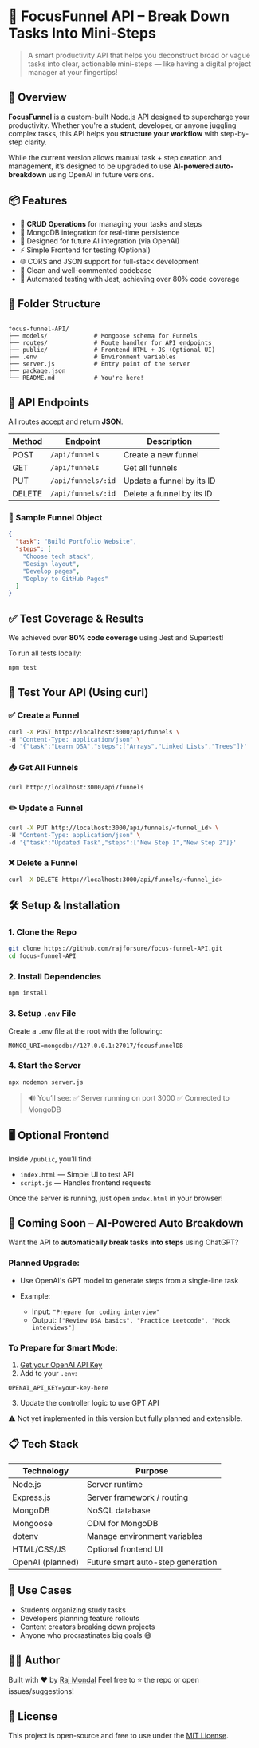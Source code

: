
# 🚀 FocusFunnel API – Break Down Tasks Into Mini-Steps

> A smart productivity API that helps you deconstruct broad or vague tasks into clear, actionable mini-steps — like having a digital project manager at your fingertips!

## 🌟 Overview

**FocusFunnel** is a custom-built Node.js API designed to supercharge your productivity. Whether you're a student, developer, or anyone juggling complex tasks, this API helps you **structure your workflow** with step-by-step clarity.

While the current version allows manual task + step creation and management, it’s designed to be upgraded to use **AI-powered auto-breakdown** using OpenAI in future versions.

## 📦 Features

- 🔹 **CRUD Operations** for managing your tasks and steps  
- 📂 MongoDB integration for real-time persistence  
- 🧠 Designed for future AI integration (via OpenAI)  
- ⚡ Simple Frontend for testing (Optional)  
- 🌐 CORS and JSON support for full-stack development  
- 📜 Clean and well-commented codebase  
- 🧪 Automated testing with Jest, achieving over 80% code coverage

## 📁 Folder Structure

```

focus-funnel-API/
├── models/             # Mongoose schema for Funnels
├── routes/             # Route handler for API endpoints
├── public/             # Frontend HTML + JS (Optional UI)
├── .env                # Environment variables
├── server.js           # Entry point of the server
├── package.json
└── README.md           # You're here!

````

## 🔗 API Endpoints

All routes accept and return **JSON**.

| Method | Endpoint           | Description                     |
|--------|--------------------|---------------------------------|
| POST   | `/api/funnels`     | Create a new funnel             |
| GET    | `/api/funnels`     | Get all funnels                 |
| PUT    | `/api/funnels/:id` | Update a funnel by its ID       |
| DELETE | `/api/funnels/:id` | Delete a funnel by its ID       |

### 🧾 Sample Funnel Object

```json
{
  "task": "Build Portfolio Website",
  "steps": [
    "Choose tech stack",
    "Design layout",
    "Develop pages",
    "Deploy to GitHub Pages"
  ]
}
````
## ✅ Test Coverage & Results
We achieved over **80% code coverage** using Jest and Supertest!

To run all tests locally:

```bash
npm test

```
## 🧪 Test Your API (Using curl)

### ✅ Create a Funnel

```bash
curl -X POST http://localhost:3000/api/funnels \
-H "Content-Type: application/json" \
-d '{"task":"Learn DSA","steps":["Arrays","Linked Lists","Trees"]}'
```

### 📥 Get All Funnels

```bash
curl http://localhost:3000/api/funnels
```

### ✏️ Update a Funnel

```bash
curl -X PUT http://localhost:3000/api/funnels/<funnel_id> \
-H "Content-Type: application/json" \
-d '{"task":"Updated Task","steps":["New Step 1","New Step 2"]}'
```

### ❌ Delete a Funnel

```bash
curl -X DELETE http://localhost:3000/api/funnels/<funnel_id>
```

## 🛠️ Setup & Installation

### 1. Clone the Repo

```bash
git clone https://github.com/rajforsure/focus-funnel-API.git
cd focus-funnel-API
```

### 2. Install Dependencies

```bash
npm install
```

### 3. Setup `.env` File

Create a `.env` file at the root with the following:

```env
MONGO_URI=mongodb://127.0.0.1:27017/focusfunnelDB
```

### 4. Start the Server

```bash
npx nodemon server.js
```

> 🔊 You’ll see:
> ✅ Server running on port 3000
> ✅ Connected to MongoDB

## 🖥️ Optional Frontend

Inside `/public`, you’ll find:

* `index.html` — Simple UI to test API
* `script.js` — Handles frontend requests

Once the server is running, just open `index.html` in your browser!

## 🔮 Coming Soon – AI-Powered Auto Breakdown

Want the API to **automatically break tasks into steps** using ChatGPT?

### Planned Upgrade:

* Use OpenAI's GPT model to generate steps from a single-line task
* Example:

  * Input: `"Prepare for coding interview"`
  * Output: `["Review DSA basics", "Practice Leetcode", "Mock interviews"]`

### To Prepare for Smart Mode:

1. [Get your OpenAI API Key](https://platform.openai.com/account/api-keys)
2. Add to your `.env`:

```env
OPENAI_API_KEY=your-key-here
```

3. Update the controller logic to use GPT API

⚠️ Not yet implemented in this version but fully planned and extensible.

## 📋 Tech Stack

| Technology       | Purpose                           |
| ---------------- | --------------------------------- |
| Node.js          | Server runtime                    |
| Express.js       | Server framework / routing        |
| MongoDB          | NoSQL database                    |
| Mongoose         | ODM for MongoDB                   |
| dotenv           | Manage environment variables      |
| HTML/CSS/JS      | Optional frontend UI              |
| OpenAI (planned) | Future smart auto-step generation |

## 🧠 Use Cases

* Students organizing study tasks
* Developers planning feature rollouts
* Content creators breaking down projects
* Anyone who procrastinates big goals 😄

## 🧑‍💻 Author

Built with ❤️ by [Raj Mondal](https://github.com/rajforsure)
Feel free to ⭐️ the repo or open issues/suggestions!

## 📝 License

This project is open-source and free to use under the [MIT License](LICENSE).

